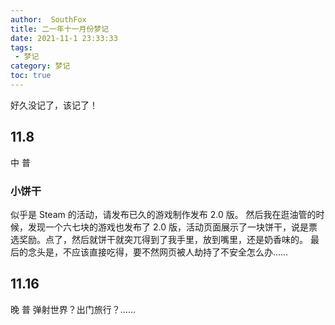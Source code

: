 ```yaml
---
author:  SouthFox
title: 二一年十一月份梦记
date: 2021-11-1 23:33:33
tags:
 - 梦记
category: 梦记
toc: true
---
```

好久没记了，该记了！

<!-- more -->

## 11.8

中 普
### 小饼干
似乎是 Steam 的活动，请发布已久的游戏制作发布 2.0 版。
然后我在逛油管的时候，发现一个六七块的游戏也发布了 2.0 版，活动页面展示了一块饼干，说是票选奖励。点了，然后就饼干就突兀得到了我手里，放到嘴里，还是奶香味的。
最后的念头是，不应该直接吃得，要不然网页被人劫持了不安全怎么办……

## 11.16

晚 普
弹射世界？出门旅行？……